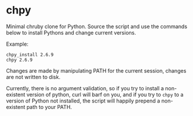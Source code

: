 # chpy

Minimal chruby clone for Python. Source the script and use the commands below to install Pythons and change current versions.

Example:

```shell
chpy_install 2.6.9
chpy 2.6.9
```

Changes are made by manipulating PATH for the current session, changes
are not written to disk.

Currently, there is no argument validation, so if you try to install a
non-existent version of python, curl will barf on you, and if you try
to ```chpy``` to a version of Python not installed, the script will
happily prepend a non-existent path to your PATH.
